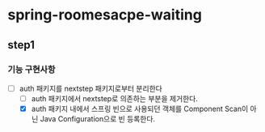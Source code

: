 # spring-roomesacpe-waiting

## step1

### 기능 구현사항

- [ ] auth 패키지를 nextstep 패키지로부터 분리한다
    - [ ] auth 패키지에서 nextstep로 의존하는 부분을 제거한다.
    - [x] auth 패키지 내에서 스프링 빈으로 사용되던 객체를 Component Scan이 아닌 Java Configuration으로 빈 등록한다.
